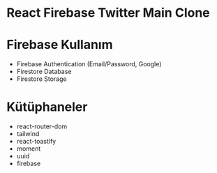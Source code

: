 # React Firebase Twitter Main Clone

# Firebase Kullanım

- Firebase Authentication (Email/Password, Google)
- Firestore Database
- Firestore Storage

# Kütüphaneler

- react-router-dom
- tailwind
- react-toastify
- moment
- uuid
- firebase
